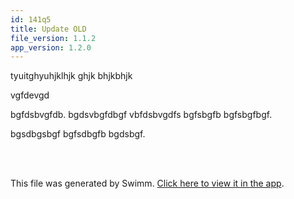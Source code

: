 ```yaml
---
id: 141q5
title: Update OLD
file_version: 1.1.2
app_version: 1.2.0
---
```


tyuitghyuhjklhjk ghjk bhjkbhjk

vgfdevgd

bgfdsbvgfdb. bgdsvbgfdbgf vbfdsbvgdfs bgfsbgfb bgfsbgfbgf.

bgsdbgsbgf bgfsdbgfb bgdsbgf.

<br/>

<br/>

This file was generated by Swimm. [Click here to view it in the app](http://localhost:5001/repos/ls4DA2fLasmQuEbT4ipw/docs/141q5).
